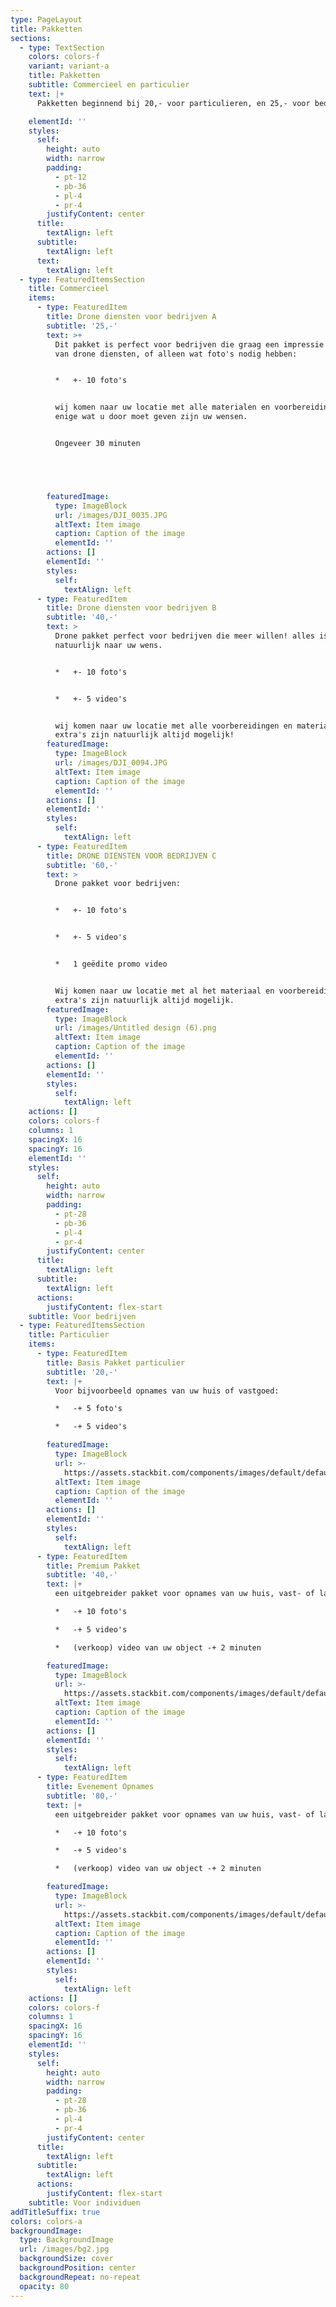 ```yaml
---
type: PageLayout
title: Pakketten
sections:
  - type: TextSection
    colors: colors-f
    variant: variant-a
    title: Pakketten
    subtitle: Commercieel en particulier
    text: |+
      Pakketten beginnend bij 20,- voor particulieren, en 25,- voor bedrijven.

    elementId: ''
    styles:
      self:
        height: auto
        width: narrow
        padding:
          - pt-12
          - pb-36
          - pl-4
          - pr-4
        justifyContent: center
      title:
        textAlign: left
      subtitle:
        textAlign: left
      text:
        textAlign: left
  - type: FeaturedItemsSection
    title: Commercieel
    items:
      - type: FeaturedItem
        title: Drone diensten voor bedrijven A
        subtitle: '25,-'
        text: >+
          Dit pakket is perfect voor bedrijven die graag een impressie willen
          van drone diensten, of alleen wat foto's nodig hebben:


          *   +- 10 foto's


          wij komen naar uw locatie met alle materialen en voorbereidingen, het
          enige wat u door moet geven zijn uw wensen. 


          Ongeveer 30 minuten





        featuredImage:
          type: ImageBlock
          url: /images/DJI_0035.JPG
          altText: Item image
          caption: Caption of the image
          elementId: ''
        actions: []
        elementId: ''
        styles:
          self:
            textAlign: left
      - type: FeaturedItem
        title: Drone diensten voor bedrijven B
        subtitle: '40,-'
        text: >
          Drone pakket perfect voor bedrijven die meer willen! alles is
          natuurlijk naar uw wens. 


          *   +- 10 foto's


          *   +- 5 video's


          wij komen naar uw locatie met alle voorbereidingen en materialen,
          extra's zijn natuurlijk altijd mogelijk!
        featuredImage:
          type: ImageBlock
          url: /images/DJI_0094.JPG
          altText: Item image
          caption: Caption of the image
          elementId: ''
        actions: []
        elementId: ''
        styles:
          self:
            textAlign: left
      - type: FeaturedItem
        title: DRONE DIENSTEN VOOR BEDRIJVEN C
        subtitle: '60,-'
        text: >
          Drone pakket voor bedrijven:


          *   +- 10 foto's


          *   +- 5 video's


          *   1 geëdite promo video


          Wij komen naar uw locatie met al het materiaal en voorbereidingen!
          extra's zijn natuurlijk altijd mogelijk.
        featuredImage:
          type: ImageBlock
          url: /images/Untitled design (6).png
          altText: Item image
          caption: Caption of the image
          elementId: ''
        actions: []
        elementId: ''
        styles:
          self:
            textAlign: left
    actions: []
    colors: colors-f
    columns: 1
    spacingX: 16
    spacingY: 16
    elementId: ''
    styles:
      self:
        height: auto
        width: narrow
        padding:
          - pt-28
          - pb-36
          - pl-4
          - pr-4
        justifyContent: center
      title:
        textAlign: left
      subtitle:
        textAlign: left
      actions:
        justifyContent: flex-start
    subtitle: Voor bedrijven
  - type: FeaturedItemsSection
    title: Particulier
    items:
      - type: FeaturedItem
        title: Basis Pakket particulier
        subtitle: '20,-'
        text: |+
          Voor bijvoorbeeld opnames van uw huis of vastgoed:

          *   -+ 5 foto's

          *   -+ 5 video's

        featuredImage:
          type: ImageBlock
          url: >-
            https://assets.stackbit.com/components/images/default/default-image.png
          altText: Item image
          caption: Caption of the image
          elementId: ''
        actions: []
        elementId: ''
        styles:
          self:
            textAlign: left
      - type: FeaturedItem
        title: Premium Pakket
        subtitle: '40,-'
        text: |+
          een uitgebreider pakket voor opnames van uw huis, vast- of landgoed.

          *   -+ 10 foto's

          *   -+ 5 video's

          *   (verkoop) video van uw object -+ 2 minuten

        featuredImage:
          type: ImageBlock
          url: >-
            https://assets.stackbit.com/components/images/default/default-image.png
          altText: Item image
          caption: Caption of the image
          elementId: ''
        actions: []
        elementId: ''
        styles:
          self:
            textAlign: left
      - type: FeaturedItem
        title: Evenement Opnames
        subtitle: '80,-'
        text: |+
          een uitgebreider pakket voor opnames van uw huis, vast- of landgoed.

          *   -+ 10 foto's

          *   -+ 5 video's

          *   (verkoop) video van uw object -+ 2 minuten

        featuredImage:
          type: ImageBlock
          url: >-
            https://assets.stackbit.com/components/images/default/default-image.png
          altText: Item image
          caption: Caption of the image
          elementId: ''
        actions: []
        elementId: ''
        styles:
          self:
            textAlign: left
    actions: []
    colors: colors-f
    columns: 1
    spacingX: 16
    spacingY: 16
    elementId: ''
    styles:
      self:
        height: auto
        width: narrow
        padding:
          - pt-28
          - pb-36
          - pl-4
          - pr-4
        justifyContent: center
      title:
        textAlign: left
      subtitle:
        textAlign: left
      actions:
        justifyContent: flex-start
    subtitle: Voor individuen
addTitleSuffix: true
colors: colors-a
backgroundImage:
  type: BackgroundImage
  url: /images/bg2.jpg
  backgroundSize: cover
  backgroundPosition: center
  backgroundRepeat: no-repeat
  opacity: 80
---
```

